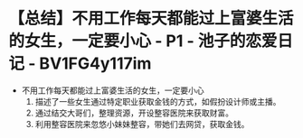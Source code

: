 # 【总结】不用工作每天都能过上富婆生活的女生，一定要小心 - P1 - 池子的恋爱日记 - BV1FG4y117im

-   不用工作每天都能过上富婆生活的女生，一定要小心
    1.  描述了一些女生通过特定职业获取金钱的方式，如假扮设计师或主播。
    2.  通过结交大哥们，整理资源，开设整容医院来获取财富。
    3.  利用整容医院来忽悠小妹妹整容，带她们去网贷，获取金钱。